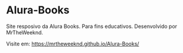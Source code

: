 # Alura-Books
Site resposivo da Alura Books. Para fins educativos. Desenvolvido por MrTheWeeknd.

Visite em: https://mrtheweeknd.github.io/Alura-Books/
